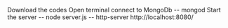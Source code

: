 Download the codes
Open terminal connect to MongoDb -- mongod
Start the server -- node server.js
--   http-server
http://localhost:8080/
